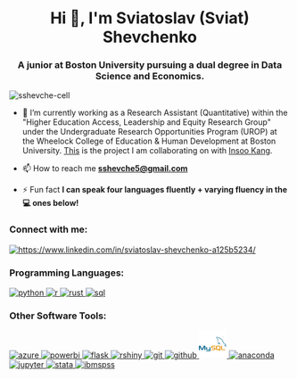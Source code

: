 <h1 align="center">Hi 👋, I'm Sviatoslav (Sviat) Shevchenko</h1>
<h3 align="center">A junior at Boston University pursuing a dual degree in Data Science and Economics.</h3>

<p align="left"> <img src="https://komarev.com/ghpvc/?username=sshevche-cell&label=Profile%20views&color=0e75b6&style=flat" alt="sshevche-cell" /> </p>

- 🔭 I’m currently working as a Research Assistant (Quantitative) within the "Higher Education Access, Leadership and Equity Research Group" under the Undergraduate Research Opportunities Program (UROP) at the Wheelock College of Education & Human Development at Boston University. [This](https://insookang.shinyapps.io/Gordan_Marshall_Project/) is the project I am collaborating on with [Insoo Kang](https://www.linkedin.com/in/kang-insoo/).

- 📫 How to reach me **sshevche5@gmail.com**

- ⚡ Fun fact **I can speak four languages fluently + varying fluency in the 💻 ones below!**

<h3 align="left">Connect with me:</h3>
<p align="left">
<a href="https://linkedin.com/in/https://www.linkedin.com/in/sviatoslav-shevchenko-a125b5234/" target="blank"><img align="center" src="https://raw.githubusercontent.com/rahuldkjain/github-profile-readme-generator/master/src/images/icons/Social/linked-in-alt.svg" alt="https://www.linkedin.com/in/sviatoslav-shevchenko-a125b5234/" height="30" width="40" /></a>
</p>

<h3 align="left">Programming Languages:</h3>
<p align="left"> <a href="https://www.python.org" target="_blank" rel="noreferrer"> <img src="https://encrypted-tbn0.gstatic.com/images?q=tbn:ANd9GcQI4-iyOICZPfenAgIutVG0yhAdld1lyOpi8A&s" alt="python" width="50" height="50"/> </a> 
<a href="https://www.r-project.org/" target="_blank" rel="noreferrer"> <img src="https://upload.wikimedia.org/wikipedia/commons/thumb/1/1b/R_logo.svg/1280px-R_logo.svg.png" alt="r" width="50" height="50"/> </a> 
<a href="https://www.rust-lang.org/" target="_blank" rel="noreferrer"> <img src="https://res.cloudinary.com/skillsmatter/image/upload/c_crop,g_custom/v1663934361/df9mcer6d5zwj9hebqkk.png" alt="rust" width="50" height="50"/> </a>
<a href="https://en.wikipedia.org/wiki/SQL" target="_blank" rel="noreferrer"> <img src="https://encrypted-tbn0.gstatic.com/images?q=tbn:ANd9GcSSGcnD9w4iAUeuaR7Gt-0XDyWK7PwuRrbWWQ&s" alt="sql" width="50" height="50"/> </a> </p>

<h3 align="left">Other Software Tools:</h3>
<p align="left"> <a href="https://azure.microsoft.com/en-in/" target="_blank" rel="noreferrer"> <img src="https://swimburger.net/media/ppnn3pcl/azure.png" alt="azure" width="50" height="50"/> </a> 
<a href="https://www.microsoft.com/en-us/power-platform/products/power-bi/landing/free-account/?ef_id=_k_Cj0KCQjwsPCyBhD4ARIsAPaaRf1DzmA_vVp37ZBynm1Y57jOvcNdMW00gPdmK5BmxgB6QX45vLwNo6AaAq2ZEALw_wcB_k_&OCID=AIDcmm80atqgos_SEM__k_Cj0KCQjwsPCyBhD4ARIsAPaaRf1DzmA_vVp37ZBynm1Y57jOvcNdMW00gPdmK5BmxgB6QX45vLwNo6AaAq2ZEALw_wcB_k_&gad_source=1&gclid=Cj0KCQjwsPCyBhD4ARIsAPaaRf1DzmA_vVp37ZBynm1Y57jOvcNdMW00gPdmK5BmxgB6QX45vLwNo6AaAq2ZEALw_wcB" target="_blank" rel="noreferrer"> <img src="https://seeklogo.com/images/P/power-bi-icon-logo-E1B451ED39-seeklogo.com.png" alt="powerbi" width="50" height="50"/> </a> 
<a href="https://flask.palletsprojects.com/" target="_blank" rel="noreferrer"> <img src="https://encrypted-tbn0.gstatic.com/images?q=tbn:ANd9GcR9q_lSzc6aMZeRJ_HOCfeBzH5RPbzmuo7cjA&s" alt="flask" width="50" height="50"/> </a> 
<a href="https://shiny.posit.co/" target="_blank" rel="noreferrer"> <img src="https://rstudio.github.io/shiny/reference/figures/logo.png" alt="rshiny" width="50" height="50"/> </a> 
<a href="https://git-scm.com/" target="_blank" rel="noreferrer"> <img src="https://www.vectorlogo.zone/logos/git-scm/git-scm-icon.svg" alt="git" width="50" height="50"/> </a> 
<a href="https://github.com/home?ef_id=_k_Cj0KCQjwsPCyBhD4ARIsAPaaRf2o0645mgO39-ClhekVkJFUJmo6LWTeNTNAuh2F9nTwEj98ONK2QPAaAtFyEALw_wcB_k_&OCID=AIDcmmcwpj1e5v_SEM__k_Cj0KCQjwsPCyBhD4ARIsAPaaRf2o0645mgO39-ClhekVkJFUJmo6LWTeNTNAuh2F9nTwEj98ONK2QPAaAtFyEALw_wcB_k_&gad_source=1&gclid=Cj0KCQjwsPCyBhD4ARIsAPaaRf2o0645mgO39-ClhekVkJFUJmo6LWTeNTNAuh2F9nTwEj98ONK2QPAaAtFyEALw_wcB" target="_blank" rel="noreferrer"> <img src="https://encrypted-tbn0.gstatic.com/images?q=tbn:ANd9GcQI4-iyOICZPfenAgIutVG0yhAdld1lyOpi8A&s" alt="github" width="50" height="50"/> </a>
<a href="https://www.mysql.com/" target="_blank" rel="noreferrer"> <img src="https://raw.githubusercontent.com/devicons/devicon/master/icons/mysql/mysql-original-wordmark.svg" alt="mysql" width="50" height="50"/> </a> 
<a href="https://www.anaconda.com/" target="_blank" rel="noreferrer"> <img src="https://avatars.githubusercontent.com/u/497012?s=280&v=4" alt="anaconda" width="50" height="50"/> </a>
<a href="https://jupyter.org/" target="_blank" rel="noreferrer"> <img src="https://upload.wikimedia.org/wikipedia/commons/thumb/3/38/Jupyter_logo.svg/1200px-Jupyter_logo.svg.png" alt="jupyter" width="50" height="50"/> </a>
<a href="https://www.stata.com/" target="_blank" rel="noreferrer"> <img src="https://images.g2crowd.com/uploads/product/image/large_detail/large_detail_1398221877e949cac326c4ec0f2e6a77/stata.jpg" alt="stata" width="50" height="50"/> </a>
<a href="https://www.ibm.com/products/spss-statistics/gradpack?adoper=227628_2&utm_content=SRCWW&p1=Search&p4=43700050436737340&p5=e&p9=58700005519276965&gclid=Cj0KCQjwsPCyBhD4ARIsAPaaRf36UCObRLvd4gKW071B-wl_4tc86x5Qz4SCObqwsbSiLu_1OjNHX3UaAoJ9EALw_wcB&gclsrc=aw.ds&adobe_mc_sdid=SDID%3D64A72431AFD84A55-6B2EB92BCCD10A5D%7CMCORGID%3DD10F27705ED7F5130A495C99%40AdobeOrg%7CTS%3D1717358942&adobe_mc_ref=https%3A%2F%2Fwww.google.com%2F" target="_blank" rel="noreferrer"> <img src="https://alternative.me/media/256/ibm-spss-statistics-icon-qucivcgj90p3tsej-c.png" alt="ibmspss" width="50" height="50"/> </a>
</p>



